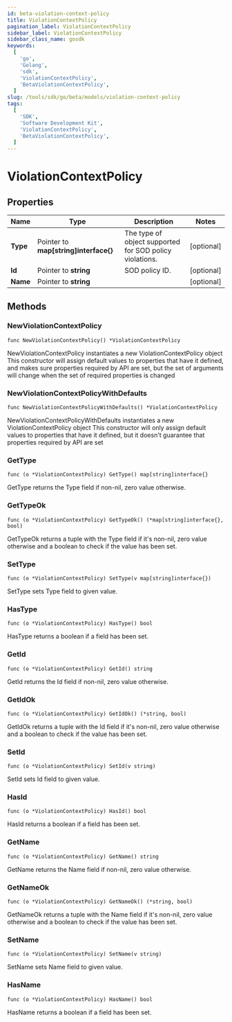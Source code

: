 ```yaml
---
id: beta-violation-context-policy
title: ViolationContextPolicy
pagination_label: ViolationContextPolicy
sidebar_label: ViolationContextPolicy
sidebar_class_name: gosdk
keywords:
  [
    'go',
    'Golang',
    'sdk',
    'ViolationContextPolicy',
    'BetaViolationContextPolicy',
  ]
slug: /tools/sdk/go/beta/models/violation-context-policy
tags:
  [
    'SDK',
    'Software Development Kit',
    'ViolationContextPolicy',
    'BetaViolationContextPolicy',
  ]
---
```


# ViolationContextPolicy

## Properties

| Name | Type | Description | Notes |
| --- | --- | --- | --- |
| **Type** | Pointer to **map[string]interface{}** | The type of object supported for SOD policy violations. | [optional] |
| **Id** | Pointer to **string** | SOD policy ID. | [optional] |
| **Name** | Pointer to **string** |  | [optional] |

## Methods

### NewViolationContextPolicy

`func NewViolationContextPolicy() *ViolationContextPolicy`

NewViolationContextPolicy instantiates a new ViolationContextPolicy object This constructor will assign default values to properties that have it defined, and makes sure properties required by API are set, but the set of arguments will change when the set of required properties is changed

### NewViolationContextPolicyWithDefaults

`func NewViolationContextPolicyWithDefaults() *ViolationContextPolicy`

NewViolationContextPolicyWithDefaults instantiates a new ViolationContextPolicy object This constructor will only assign default values to properties that have it defined, but it doesn't guarantee that properties required by API are set

### GetType

`func (o *ViolationContextPolicy) GetType() map[string]interface{}`

GetType returns the Type field if non-nil, zero value otherwise.

### GetTypeOk

`func (o *ViolationContextPolicy) GetTypeOk() (*map[string]interface{}, bool)`

GetTypeOk returns a tuple with the Type field if it's non-nil, zero value otherwise and a boolean to check if the value has been set.

### SetType

`func (o *ViolationContextPolicy) SetType(v map[string]interface{})`

SetType sets Type field to given value.

### HasType

`func (o *ViolationContextPolicy) HasType() bool`

HasType returns a boolean if a field has been set.

### GetId

`func (o *ViolationContextPolicy) GetId() string`

GetId returns the Id field if non-nil, zero value otherwise.

### GetIdOk

`func (o *ViolationContextPolicy) GetIdOk() (*string, bool)`

GetIdOk returns a tuple with the Id field if it's non-nil, zero value otherwise and a boolean to check if the value has been set.

### SetId

`func (o *ViolationContextPolicy) SetId(v string)`

SetId sets Id field to given value.

### HasId

`func (o *ViolationContextPolicy) HasId() bool`

HasId returns a boolean if a field has been set.

### GetName

`func (o *ViolationContextPolicy) GetName() string`

GetName returns the Name field if non-nil, zero value otherwise.

### GetNameOk

`func (o *ViolationContextPolicy) GetNameOk() (*string, bool)`

GetNameOk returns a tuple with the Name field if it's non-nil, zero value otherwise and a boolean to check if the value has been set.

### SetName

`func (o *ViolationContextPolicy) SetName(v string)`

SetName sets Name field to given value.

### HasName

`func (o *ViolationContextPolicy) HasName() bool`

HasName returns a boolean if a field has been set.
